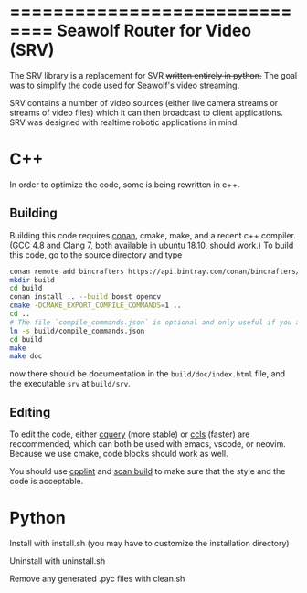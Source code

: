 ==============================
Seawolf Router for Video (SRV)
==============================

The SRV library is a replacement for SVR ~~written entirely
in python.~~ The goal was to simplify the code used for
Seawolf's video streaming.

SRV contains a number of video sources (either live camera streams or streams of video files) which it can then broadcast to client applications. SRV was designed
with realtime robotic applications in mind.

# C++
In order to optimize the code, some is being rewritten in c++. 

## Building
Building this code requires [conan](https://github.com/conan-io/conan), cmake,
make, and a recent c++ compiler. (GCC 4.8 and Clang 7, both available in ubuntu 18.10, should work.)
To build this code, go to the source directory and type

```bash
conan remote add bincrafters https://api.bintray.com/conan/bincrafters/public-conan
mkdir build
cd build
conan install .. --build boost opencv
cmake -DCMAKE_EXPORT_COMPILE_COMMANDS=1 ..
cd ..
# The file `compile_commands.json` is optional and only useful if you are using an IDE.
ln -s build/compile_commands.json
cd build
make
make doc
```
now there should be documentation in the `build/doc/index.html` file, and
the executable `srv` at `build/srv`.


## Editing
To edit the code, either [cquery](https://github.com/cquery-project/cquery.git) 
(more stable) or [ccls](https://github.com/MaskRay/ccls.git) (faster) are reccommended,
which can both be used with emacs, vscode, or neovim. Because we use cmake, code blocks
should work as well.

You should use [cpplint](https://github.com/cpplint/cpplint.git) and
[scan build](https://clang-analyzer.llvm.org/scan-build.html) to make sure
that the style and the code is acceptable.


# Python

Install with install.sh (you may have to customize the installation directory)

Uninstall with uninstall.sh

Remove any generated .pyc files with clean.sh

